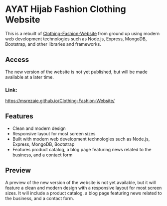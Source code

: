 # AYAT Hijab Fashion Clothing Website

This is a rebuilt of [Clothing-Fashion-Website](https://github.com/msrezaie/Clothing-Fashion-Website) from ground up using modern web development technologies such as Node.js, Express, MongoDB, Bootstrap, and other libraries and frameworks.

## Access

The new version of the website is not yet published, but will be made available at a later time.

### Link:
https://msrezaie.github.io/Clothing-Fashion-Website/

## Features

- Clean and modern design
- Responsive layout for most screen sizes
- Built with modern web development technologies such as Node.js, Express, MongoDB, Bootstrap
- Features product catalog, a blog page featuring news related to the business, and a contact form

## Preview

A preview of the new version of the website is not yet available, but it will feature a clean and modern design with a responsive layout for most screen sizes. It will include a product catalog, a blog page featuring news related to the business, and a contact form.